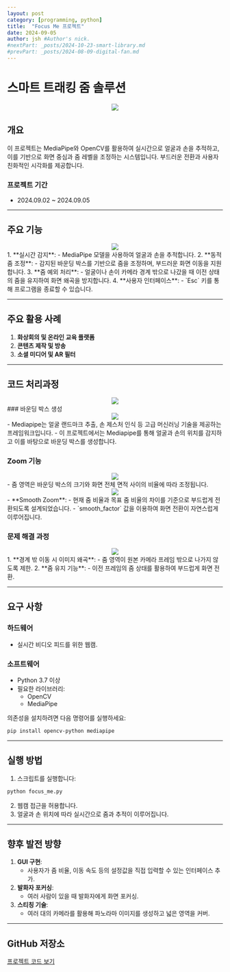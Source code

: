 ```yaml
---
layout: post
category: [programming, python]
title:  "Focus Me 프로젝트"
date: 2024-09-05
author: jsh #Author's nick.
#nextPart: _posts/2024-10-23-smart-library.md
#prevPart: _posts/2024-08-09-digital-fan.md
---
```


# 스마트 트래킹 줌 솔루션
<div style="text-align: center;">
<a href="/assets/img/posts/focusme_main.jpg" data-lity>
  <img src="/assets/img/posts/focusme_main.jpg" style="width: auto; max-height: 500px;"/>
</a>
</div>

## 개요
이 프로젝트는 MediaPipe와 OpenCV를 활용하여 실시간으로 얼굴과 손을 추적하고, 이를 기반으로 화면 중심과 줌 레벨을 조정하는 시스템입니다. 부드러운 전환과 사용자 친화적인 시각화를 제공합니다.

### 프로젝트 기간
- 2024.09.02 ~ 2024.09.05

---

## 주요 기능
<div style="text-align: center;">
<a href="/assets/img/posts/focusme0.jpg" data-lity>
  <img src="/assets/img/posts/focusme0.jpg" style="width: auto; max-height: 500px;"/>
</a>
</div>
1. **실시간 감지**:
   - MediaPipe 모델을 사용하여 얼굴과 손을 추적합니다.
2. **동적 줌 조정**:
   - 감지된 바운딩 박스를 기반으로 줌을 조정하며, 부드러운 화면 이동을 지원합니다.
3. **줌 예외 처리**:
   - 얼굴이나 손이 카메라 경계 밖으로 나갔을 때 이전 상태의 줌을 유지하여 화면 왜곡을 방지합니다.   
4. **사용자 인터페이스**:
   - `Esc` 키를 통해 프로그램을 종료할 수 있습니다.

---

## 주요 활용 사례
1. **화상회의 및 온라인 교육 플랫폼**
2. **콘텐츠 제작 및 방송**
3. **소셜 미디어 및 AR 필터**

---

## 코드 처리과정
<div style="text-align: center;">
<a href="/assets/img/posts/focusme4.jpg" data-lity>
  <img src="/assets/img/posts/focusme4.jpg" style="width: auto; max-height: 500px;"/>
</a>
</div>
### 바운딩 박스 생성
<div style="text-align: center;">
<a href="/assets/img/posts/focusme1.jpg" data-lity>
  <img src="/assets/img/posts/focusme1.jpg" style="width: auto; max-height: 500px;"/>
</a>
</div>
- Mediapipe는 얼굴 랜드마크 추출, 손 제스처 인식 등 고급 머신러닝 기술을 제공하는 프레임워크입니다.
- 이 프로젝트에서는 Mediapipe를 통해 얼굴과 손의 위치를 감지하고 이를 바탕으로 바운딩 박스를 생성합니다.

### Zoom 기능
<div style="text-align: center;">
<a href="/assets/img/posts/focusme3.gif" data-lity>
  <img src="/assets/img/posts/focusme3.gif" style="width: auto; max-height: 500px;"/>
</a>
</div>
- 줌 영역은 바운딩 박스의 크기와 화면 전체 면적 사이의 비율에 따라 조정됩니다. 
<div style="text-align: center;">
<a href="/assets/img/posts/focusme2.gif" data-lity>
  <img src="/assets/img/posts/focusme2.gif" style="width: auto; max-height: 500px;"/>
</a>
</div>
- **Smooth Zoom**:
  - 현재 줌 비율과 목표 줌 비율의 차이를 기준으로 부드럽게 전환되도록 설계되었습니다.
  - `smooth_factor` 값을 이용하여 화면 전환이 자연스럽게 이루어집니다.

### 문제 해결 과정
<div style="text-align: center;">
<a href="/assets/img/posts/focusme5.gif" data-lity>
  <img src="/assets/img/posts/focusme5.gif" style="width: auto; max-height: 500px;"/>
</a>
</div>
1. **경계 밖 이동 시 이미지 왜곡**:
   - 줌 영역이 원본 카메라 프레임 밖으로 나가지 않도록 제한.
2. **줌 유지 기능**:
   - 이전 프레임의 줌 상태를 활용하여 부드럽게 화면 전환.

---

## 요구 사항

### 하드웨어
- 실시간 비디오 피드를 위한 웹캠.

### 소프트웨어
- Python 3.7 이상
- 필요한 라이브러리:
  - OpenCV
  - MediaPipe

의존성을 설치하려면 다음 명령어를 실행하세요:
```bash
pip install opencv-python mediapipe
```

---

## 실행 방법
1. 스크립트를 실행합니다:
```bash
python focus_me.py
```
2. 웹캠 접근을 허용합니다.
3. 얼굴과 손 위치에 따라 실시간으로 줌과 추적이 이루어집니다.

---

## 향후 발전 방향
1. **GUI 구현**:
   - 사용자가 줌 비율, 이동 속도 등의 설정값을 직접 입력할 수 있는 인터페이스 추가.
2. **발화자 포커싱**:
   - 여러 사람이 있을 때 발화자에게 화면 포커싱.
3. **스티칭 기술**:
   - 여러 대의 카메라를 활용해 파노라마 이미지를 생성하고 넓은 영역을 커버.

---

## GitHub 저장소
[프로젝트 코드 보기](https://github.com/radon99/radon99.github.io/focusme)



